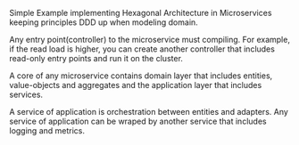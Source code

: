 Simple Example implementing Hexagonal Architecture in Microservices keeping principles DDD up when modeling domain.

Any entry point(controller) to the microservice must compiling. For example, if the read load is higher, you can create another controller that includes read-only entry points and run it on the cluster.

A core of any microservice contains domain layer that includes entities, value-objects and aggregates and the application layer that includes services.

A service of application is orchestration between entities and adapters. Any service of application can be wraped by another service that includes logging and metrics.



